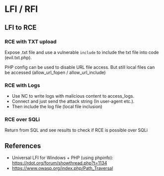 # LFI / RFI

## LFI to RCE

### RCE with TXT upload
Expose .txt file and use a vulnerable `include` to include the txt file into code (evil.txt.php).

PHP config can be used to disable URL file access. But still local files can be accessed (allow_url_fopen / allow_url_include)

### RCE with Logs
- Use NC to write logs with malicious content to access_logs.
- Connect and just send the attack string (In user-agent etc.).
- Then include the log file (local file inclusion)

### RCE over SQLi
Return <?php echo "test"?> from SQL and see results to check if RCE is possible over SQLi

## References
- Universal LFI for Windows + PHP (using phpinfo): https://rdot.org/forum/showthread.php?t=1134
- https://www.owasp.org/index.php/Path_Traversal
